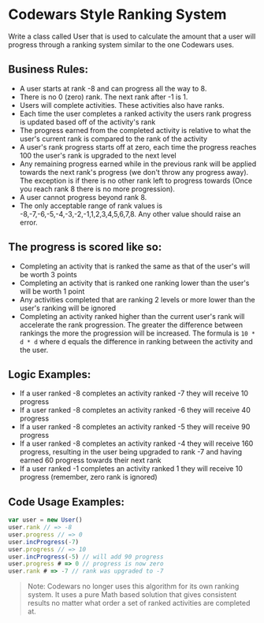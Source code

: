 # Codewars Style Ranking System

Write a class called User that is used to calculate the amount that a user will progress through a ranking system similar to the one Codewars uses.

## Business Rules:

-   A user starts at rank -8 and can progress all the way to 8.
-   There is no 0 (zero) rank. The next rank after -1 is 1.
-   Users will complete activities. These activities also have ranks.
-   Each time the user completes a ranked activity the users rank progress is updated based off of the activity's rank
-   The progress earned from the completed activity is relative to what the user's current rank is compared to the rank of the activity
-   A user's rank progress starts off at zero, each time the progress reaches 100 the user's rank is upgraded to the next level
-   Any remaining progress earned while in the previous rank will be applied towards the next rank's progress (we don't throw any progress away). The exception is if there is no other rank left to progress towards (Once you reach rank 8 there is no more progression).
-   A user cannot progress beyond rank 8.
-   The only acceptable range of rank values is -8,-7,-6,-5,-4,-3,-2,-1,1,2,3,4,5,6,7,8. Any other value should raise an error.

## The progress is scored like so:

-   Completing an activity that is ranked the same as that of the user's will be worth 3 points
-   Completing an activity that is ranked one ranking lower than the user's will be worth 1 point
-   Any activities completed that are ranking 2 levels or more lower than the user's ranking will be ignored
-   Completing an activity ranked higher than the current user's rank will accelerate the rank progression. The greater the difference between rankings the more the progression will be increased. The formula is `10 * d * d` where d equals the difference in ranking between the activity and the user.

## Logic Examples:

-   If a user ranked -8 completes an activity ranked -7 they will receive 10 progress
-   If a user ranked -8 completes an activity ranked -6 they will receive 40 progress
-   If a user ranked -8 completes an activity ranked -5 they will receive 90 progress
-   If a user ranked -8 completes an activity ranked -4 they will receive 160 progress, resulting in the user being upgraded to rank -7 and having earned 60 progress towards their next rank
-   If a user ranked -1 completes an activity ranked 1 they will receive 10 progress (remember, zero rank is ignored)

## Code Usage Examples:

```js
var user = new User()
user.rank // => -8
user.progress // => 0
user.incProgress(-7)
user.progress // => 10
user.incProgress(-5) // will add 90 progress
user.progress # => 0 // progress is now zero
user.rank # => -7 // rank was upgraded to -7
```

> Note: Codewars no longer uses this algorithm for its own ranking system. It uses a pure Math based solution that gives consistent results no matter what order a set of ranked activities are completed at.
